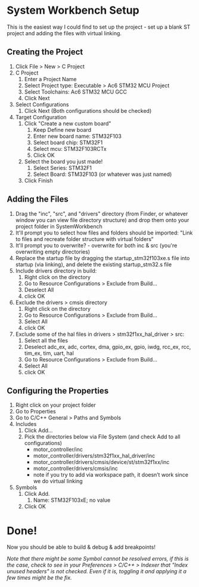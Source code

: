 # System Workbench Setup
This is the easiest way I could find to set up the project - set up a blank ST project and adding the files with virtual linking.
## Creating the Project
1) Click File > New > C Project
2) C Project
    1) Enter a Project Name
    2) Select Project type: Executable > Ac6 STM32 MCU Project
    3) Select Toolchains: Ac6 STM32 MCU GCC
    4) Click Next
3) Select Configurations
    1) Click Next (Both configurations should be checked)
4) Target Configuration
    1) Click "Create a new custom board"
        1) Keep Define new board
        2) Enter new board name: STM32F103
        3) Select board chip: STM32F1
        4) Select mcu: STM32F103RCTx
        5) Click OK
    2) Select the board you just made!
        1) Select Series: STM32F1
        2) Select Board: STM32F103 (or whatever was just named)
    3) Click Finish
## Adding the Files
1) Drag the "inc", "src", and "drivers" directory (from Finder, or whatever window you can view file directory structure) and drop them onto your project folder in SystemWorkbench
2) It'll prompt you to select how files and folders should be imported: "Link to files and recreate folder structure with virtual folders“
3) It'll prompt you to overwrite? - overwrite for both inc & src (you're overwriting empty directories)
4) Replace the startup file by dragging the startup\_stm32f103xe.s file into startup (via linking), and delete the existing startup_stm32.s file
5) Include drivers directory in build:
    1) Right click on the directory
    2) Go to Resource Configurations > Exclude from Build...
    3) Deselect All
    4) click OK
6) Exclude the drivers > cmsis directory
    1) Right click on the directory
    2) Go to Resource Configurations > Exclude from Build...
    3) Select All
    4) click OK
7) Exclude some of the hal files in drivers > stm32f1xx\_hal\_driver > src: 
    1) Select all the files
    2) Deselect adc\_ex, adc, cortex, dma, gpio\_ex, gpio, iwdg, rcc\_ex, rcc, tim\_ex, tim, uart, hal
    2) Go to Resource Configurations > Exclude from Build...
    3) Select All
    4) click OK
## Configuring the Properties
1) Right click on your project folder
2) Go to Properties
3) Go to C/C++ General > Paths and Symbols
4) Includes
    1) Click Add… 
    2) Pick the directories below via File System (and check Add to all configurations)
        - motor\_controller/inc
        - motor\_controller/drivers/stm32f1xx\_hal\_driver/inc
        - motor\_controller/drivers/cmsis/device/st/stm32f1xx/inc
        - motor\_controller/drivers/cmsis/inc
        * note if you try to add via workspace path, it doesn’t work since we do virtual linking
3) Symbols
    1) Click Add.
        1) Name: STM32F103xE; no value
    4) Click OK
    
# Done!
Now you should be able to build & debug & add breakpoints!

_Note that there might be some Symbol cannot be resolved errors, if this is the case, check to see in your Preferences > C/C++ > Indexer that "Index unused headers" is not checked. Even if it is, toggling it and applying it a few times might be the fix._

